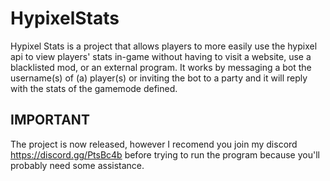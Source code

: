 # HypixelStats

Hypixel Stats is a project that allows players to more easily use the hypixel api to view players' stats in-game without having to visit a website, use a blacklisted mod, or an external program. It works by messaging a bot the username\(s\) of \(a\) player\(s\) or inviting the bot to a party and it will reply with the stats of the gamemode defined.

## IMPORTANT

The project is now released, however I recomend you join my discord https://discord.gg/PtsBc4b before trying to run the program because you'll probably need some assistance. 
